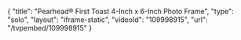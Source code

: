 {
    "title": "Pearhead&reg; First Toast 4-Inch x 6-Inch Photo Frame",
    "type": "solo",
    "layout": "iframe-static",
    "videoId": "109998915",
    "url": "\/tvpembed\/109998915"
}